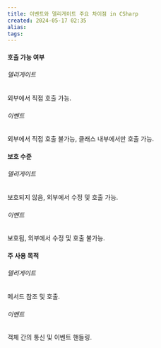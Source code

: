 ```yaml
---
title: 이벤트와 델리게이트 주요 차이점 in CSharp
created: 2024-05-17 02:35
alias:
tags:
---
```

#### 호출 가능 여부
###### 델리게이트
외부에서 직접 호출 가능.
###### 이벤트
외부에서 직접 호출 불가능, 클래스 내부에서만 호출 가능.

#### 보호 수준
###### 델리게이트
보호되지 않음, 외부에서 수정 및 호출 가능.
###### 이벤트
보호됨, 외부에서 수정 및 호출 불가능.

#### 주 사용 목적
###### 델리게이트
메서드 참조 및 호출.
###### 이벤트
객체 간의 통신 및 이벤트 핸들링.



